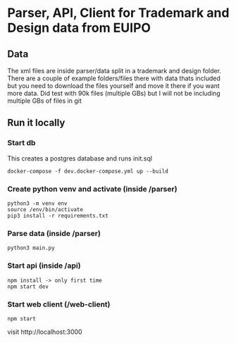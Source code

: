# Parser, API, Client for Trademark and Design data from EUIPO

## Data

The xml files are inside parser/data split in a trademark and design folder.
There are a couple of example folders/files there with data thats included but you
need to download the files yourself and move it there if you want more data.
Did test with 90k files (multiple GBs) but I will not be including multiple GBs of files in git

## Run it locally

### Start db

This creates a postgres database and runs init.sql

```
docker-compose -f dev.docker-compose.yml up --build
```

### Create python venv and activate (inside /parser)

```
python3 -m venv env
source /env/bin/activate
pip3 install -r requirements.txt
```

### Parse data (inside /parser)

```
python3 main.py
```

### Start api (inside /api)

```
npm install -> only first time
npm start dev
```

### Start web client (/web-client)

```
npm start
```

visit http://localhost:3000
